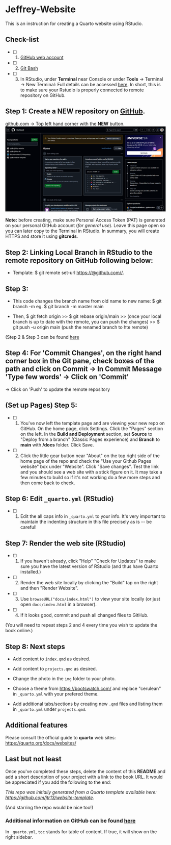 # Jeffrey-Website

This is an instruction for creating a Quarto website using RStudio.

## Check-list

-   [ ] 1. [GitHub web account](https://github.com/)

-   [ ] 2. [Git Bash](https://git-scm.com/)

-   [ ] 3. In RStudio, under **Terminal** near Console or under **Tools** -\> Terminal -\> New Terminal: Full details can be accessed [here](https://chatgpt.com/share/6705a9e6-6058-800d-82ef-e103fb6c95b4/). In short, this is to make sure your Rstudio is properly connected to remote repository on GitHub.

## Step 1: Create a NEW repository on [GitHub](https://github.com/).

github.com -\> Top left hand corner with the **NEW** button. ![](new_repository.png)

**Note:** before creating, make sure Personal Access Token (PAT) is generated on your personal GitHub account (*for general use*). Leave this page open so you can later copy to the Terminal in RStudio. In summary, you will create HTTPS and store it using **gitcreds**.

## Step 2: Linking Local Branch in RStudio to the remote repository on GitHub following below:

-   Template: \$ git remote set-url [https://<your-PAT>\@github.com/<username>/<repositoryname>](https://%3Cyour-PAT%3E@github.com/epijlin/jeffrey-website.git/).

## Step 3:

-   This code changes the branch name from old name to new name: \$ git branch -m <oldname> <newname> eg. \$ git branch -m master main

-   Then, \$ git fetch origin \>\> \$ git rebase origin/main \>\> (once your local branch is up to date with the remote, you can push the changes) \>\> \$ git push -u origin main (push the renamed branch to hte remote)

(Step 2 & Step 3 can be found [here](https://chatgpt.com/share/6705a9e6-6058-800d-82ef-e103fb6c95b4/)

## Step 4: For 'Commit Changes', on the right hand corner box in the Git pane, check boxes of the path and click on Commit -\> In Commit Message 'Type few words' -\> Click on 'Commit'

-\> Click on 'Push' to update the remote repository

## (Set up Pages) Step 5:

-   [ ] 1. You've now left the template page and are viewing your new repo on GitHub. On the home page, click Settings. Click the "Pages" section on the left. In the **Build and Deployment** section, set **Source** to "Deploy from a branch" (Classic Pages experience) and **Branch** to **main** with **/docs** folder. Click Save.

-   [ ] 2. Click the little gear button near "About" on the top right side of the home page of the repo and check the "Use your Github Pages website" box under "Website". Click "Save changes". Test the link and you should see a web site with a stick figure on it. It may take a few minutes to build so if it's not working do a few more steps and then come back to check.

## Step 6: Edit `_quarto.yml` (RStudio)

-   [ ] 1. Edit the all caps info in `_quarto.yml` to your info. It's very important to maintain the indenting structure in this file precisely as is -- be careful!

## Step 7: Render the web site (RStudio)

-   [ ] 1. If you haven't already, click "Help" "Check for Updates" to make sure you have the latest version of RStudio (and thus have Quarto installed.)

-   [ ] 2. Render the web site locally by clicking the "Build" tap on the right and then "Render Website".

-   [ ] 3. Use `browseURL("docs/index.html")` to view your site locally (or just open `docs/index.html` in a browser).

-   [ ] 4. If it looks good, commit and push all changed files to GitHub.

(You will need to repeat steps 2 and 4 every time you wish to update the book online.)

## Step 8: Next steps

-   Add content to `index.qmd` as desired.

-   Add content to `projects.qmd` as desired.

-   Change the photo in the `img` folder to your photo.

-   Choose a theme from <https://bootswatch.com/> and replace "cerulean" in `_quarto.yml` with your prefered theme.

-   Add additional tabs/sections by creating new `.qmd` files and listing them in `_quarto.yml` under `projects.qmd`.

## Additional features

Please consult the official guide to **quarto** web sites: <https://quarto.org/docs/websites/>

## Last but not least

Once you've completed these steps, delete the content of this **README** and add a short description of your project with a link to the book URL. It would be appreciated if you add the following to the end:

*This repo was initially generated from a Quarto template available here: https://github.com/jtr13/website-template.*

(And starring the repo would be nice too!)

### Additional information on GitHub can be found [here](https://docs.github.com/en/repositories/managing-your-repositorys-settings-and-features/customizing-your-repository/about-readmes/)

In `_quarto.yml`, `toc` stands for table of content. If true, it will show on the right sidebar. 
